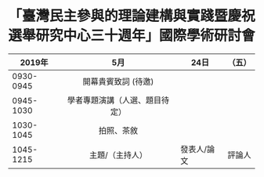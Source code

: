 # 「臺灣民主參與的理論建構與實踐暨慶祝選舉研究中心三十週年」國際學術研討會



| 2019年     | 5月 | 24日 |（五）   
| ----------- | :-----:| ------------------- | ----------    
|0930-0945   |  開幕貴賓致詞  (待邀)
|0945-1030   |  學者專題演講（人選、題目待定）   
|1030-1045   |  拍照、茶敘   
|1045-1215   | 主題/（主持人） | 發表人/論文  | 評論人  

